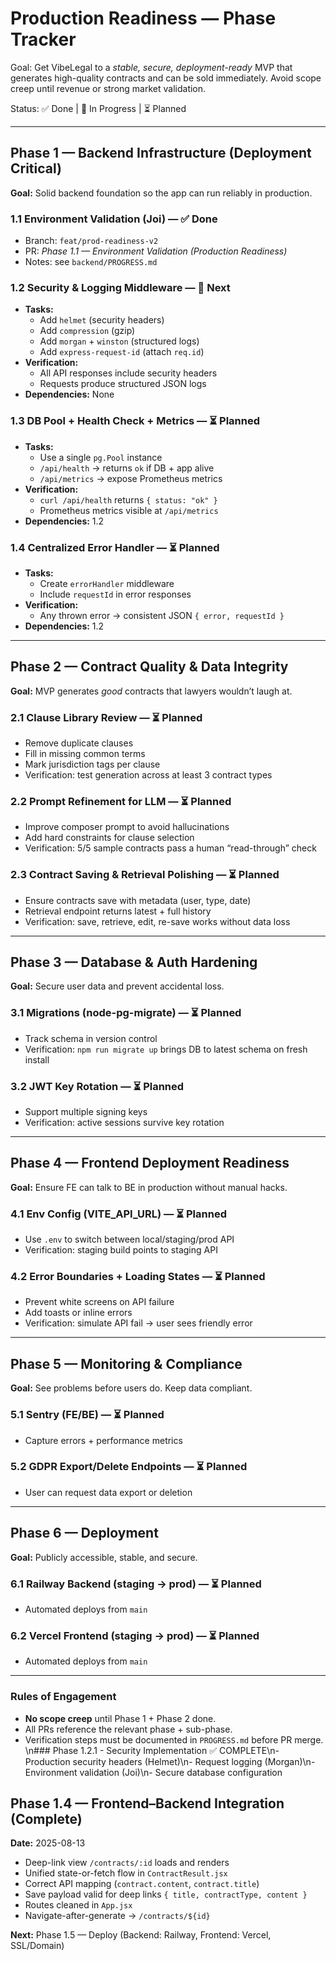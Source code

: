 # Production Readiness — Phase Tracker
Goal: Get VibeLegal to a *stable, secure, deployment-ready* MVP that generates high-quality contracts and can be sold immediately. Avoid scope creep until revenue or strong market validation.

Status: ✅ Done | 🚧 In Progress | ⏳ Planned

---

## Phase 1 — Backend Infrastructure (Deployment Critical)
**Goal:** Solid backend foundation so the app can run reliably in production.

### 1.1 Environment Validation (Joi) — ✅ Done
- Branch: `feat/prod-readiness-v2`
- PR: *Phase 1.1 — Environment Validation (Production Readiness)*
- Notes: see `backend/PROGRESS.md`

### 1.2 Security & Logging Middleware — 🚧 Next
- **Tasks:**
  - Add `helmet` (security headers)
  - Add `compression` (gzip)
  - Add `morgan` + `winston` (structured logs)
  - Add `express-request-id` (attach `req.id`)
- **Verification:**
  - All API responses include security headers
  - Requests produce structured JSON logs
- **Dependencies:** None

### 1.3 DB Pool + Health Check + Metrics — ⏳ Planned
- **Tasks:**
  - Use a single `pg.Pool` instance
  - `/api/health` → returns `ok` if DB + app alive
  - `/api/metrics` → expose Prometheus metrics
- **Verification:**
  - `curl /api/health` returns `{ status: "ok" }`
  - Prometheus metrics visible at `/api/metrics`
- **Dependencies:** 1.2

### 1.4 Centralized Error Handler — ⏳ Planned
- **Tasks:**
  - Create `errorHandler` middleware
  - Include `requestId` in error responses
- **Verification:**
  - Any thrown error → consistent JSON `{ error, requestId }`
- **Dependencies:** 1.2

---

## Phase 2 — Contract Quality & Data Integrity
**Goal:** MVP generates *good* contracts that lawyers wouldn’t laugh at.

### 2.1 Clause Library Review — ⏳ Planned
- Remove duplicate clauses
- Fill in missing common terms
- Mark jurisdiction tags per clause
- Verification: test generation across at least 3 contract types

### 2.2 Prompt Refinement for LLM — ⏳ Planned
- Improve composer prompt to avoid hallucinations
- Add hard constraints for clause selection
- Verification: 5/5 sample contracts pass a human “read-through” check

### 2.3 Contract Saving & Retrieval Polishing — ⏳ Planned
- Ensure contracts save with metadata (user, type, date)
- Retrieval endpoint returns latest + full history
- Verification: save, retrieve, edit, re-save works without data loss

---

## Phase 3 — Database & Auth Hardening
**Goal:** Secure user data and prevent accidental loss.

### 3.1 Migrations (node-pg-migrate) — ⏳ Planned
- Track schema in version control
- Verification: `npm run migrate up` brings DB to latest schema on fresh install

### 3.2 JWT Key Rotation — ⏳ Planned
- Support multiple signing keys
- Verification: active sessions survive key rotation

---

## Phase 4 — Frontend Deployment Readiness
**Goal:** Ensure FE can talk to BE in production without manual hacks.

### 4.1 Env Config (VITE_API_URL) — ⏳ Planned
- Use `.env` to switch between local/staging/prod API
- Verification: staging build points to staging API

### 4.2 Error Boundaries + Loading States — ⏳ Planned
- Prevent white screens on API failure
- Add toasts or inline errors
- Verification: simulate API fail → user sees friendly error

---

## Phase 5 — Monitoring & Compliance
**Goal:** See problems before users do. Keep data compliant.

### 5.1 Sentry (FE/BE) — ⏳ Planned
- Capture errors + performance metrics

### 5.2 GDPR Export/Delete Endpoints — ⏳ Planned
- User can request data export or deletion

---

## Phase 6 — Deployment
**Goal:** Publicly accessible, stable, and secure.

### 6.1 Railway Backend (staging → prod) — ⏳ Planned
- Automated deploys from `main`

### 6.2 Vercel Frontend (staging → prod) — ⏳ Planned
- Automated deploys from `main`

---

### Rules of Engagement
- **No scope creep** until Phase 1 + Phase 2 done.
- All PRs reference the relevant phase + sub-phase.
- Verification steps must be documented in `PROGRESS.md` before PR merge.
\n### Phase 1.2.1 - Security Implementation ✅ COMPLETE\n- Production security headers (Helmet)\n- Request logging (Morgan)\n- Environment validation (Joi)\n- Secure database configuration

## Phase 1.4 — Frontend–Backend Integration (Complete)
**Date:** 2025-08-13

- Deep-link view `/contracts/:id` loads and renders
- Unified state-or-fetch flow in `ContractResult.jsx`
- Correct API mapping (`contract.content`, `contract.title`)
- Save payload valid for deep links `{ title, contractType, content }`
- Routes cleaned in `App.jsx`
- Navigate-after-generate → `/contracts/${id}`

**Next:** Phase 1.5 — Deploy (Backend: Railway, Frontend: Vercel, SSL/Domain)
